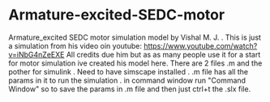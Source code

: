 # Armature-excited-SEDC-motor
Armature_excited SEDC motor simulation model by Vishal M. J.   . 
This is just a simulation from his video oin youtube:   https://www.youtube.com/watch?v=iNbG4nZeEXE
All credits due him but as as many people use it for a start for motor simulation ive created his model here.
There are 2 files .m and the pother for simulink . Need to have simscape installed . .m file has all the params in it to run the simulation . 
in command window run "Command Window" so to save the params in .m file and then just ctrl+t the .slx file.

